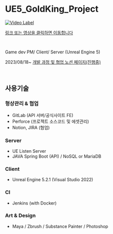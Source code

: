 # UE5_GoldKing_Project
[![Video Label](http://img.youtube.com/vi/gFAPVcIxiAQ/0.jpg)](https://youtu.be/gFAPVcIxiAQ?feature=shared)

 [링크 또는 영상을 클릭하면 이동합니다](https://youtu.be/gFAPVcIxiAQ?feature=shared)

<br>

Game dev PM/ Client/ Server (Unreal Engine 5) 

2023/08/18~
[개발 과정 및 협업 노션 페이지(진행중)](https://gainful-pineapple-5a6.notion.site/GoldKing-c23451b759cf410eb841016374e2bbb7?pvs=4)

<br>

## 사용기술
### 형상관리 & 협업 
  - GitLab (API 서버/공식사이트 FE)
  - Perforce (프로젝트 소스코드 및 에셋관리)
  - Notion, JIRA (협업)
  
### Server
  - UE Listen Server 
  - JAVA Spring Boot (API) / NoSQL or MariaDB

### Client
  - Unreal Engine 5.2.1 (Visual Studio 2022)
###  CI
  - Jenkins (with Docker)

### Art & Design 
  - Maya / Zbrush / Substance Painter / Photoshop
